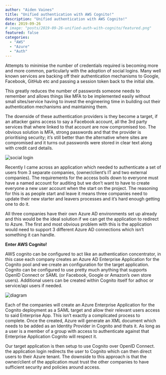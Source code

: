 ```yaml
---
author: "Aiden Vaines"
title: "Unified authentication with AWS Cognito!"
description: "Unified authentication with AWS Cognito!"
date: 2019-09-26
# image: "posts/2019-09-26-unified-auth-with-cognito/featured.png"
featured: false
categories:
  - "AWS"
  - "Azure"
  - "Auth"
---
```


Attempts to minimise the number of credentials required is becoming more and more common, particularly with the adoption of social logins. Many well known services are backing off their authentication mechanisms to Google, Facebook, GitHub etc and passing a session token back to the initial site.

This greatly reduces the number of passwords someone needs to remember and allows things like MFA to be implemented easily without small sites/service having to invest the engineering time in building out their authentication mechanisms and maintaining them.

The downside of these authentication providers is they become a target, if an attacker gains access to say a Facebook account, all the 3rd party services that where linked to that account are now compromised too. The obvious solution is MFA, strong passwords and that the provider is prioritising security; it’s still better than the alternative where sites are compromised and it turns out passwords were stored in clear text along with credit card details.


 ![social login](/posts/2019-09-26-unified-auth-with-cognito/blg_cognito_social.png)

Recently I came across an application which needed to authenticate a set of users from 3 separate companies, (owner/client’s IT and two external companies). The requirements for the access boils down to everyone must have a named account for auditing but we don’t want to have to create everyone a new user account when the start on the project. The reasoning for this is as people start and leave it means three companies need to update their new starter and leavers processes and it’s hard enough getting one to do it.

All three companies have their own Azure AD environments set up already and this would be the ideal solution if we can get the application to redirect to Azure. The first and most obvious problem with this is the application would need to support 3 different Azure AD connections which isn’t something it can handle.

**Enter AWS Cognito!**

AWS cognito can be configured to act like an authentication concentrator, in this case each company creates an Azure AD Enterprise Application for the Cognito pool and we create an configuration for the target application. Cognito can be configured to use pretty much anything that supports OpenID Connect or SAML (or Facebook, Google or Amazon’s own store users). Additional users can be created within Cognito itself for adhoc or service/api users if needed.

 ![diagram](/posts/2019-09-26-unified-auth-with-cognito/blg_cognito_diagram.png)

Each of the companies will create an Azure Enterprise Application for the Cognito deployment as a SAML target and allow their relevant users access to said Enterprise App. This isn’t exactly a complicated process to complete.
Once the created, Azure will generate an XML document which needs to be added as an Identity Provider in Cognito and thats it. As long as a user is a member of a group with access to authenticate against that Enterprise Application Cognito will respect it.

Our target application is then setup to use Cognito over OpenID Connect. the application login redirects the user to Cognito which can then direct users to their Azure tenant. The downside to this approach is that the owner/client of the application must trust the other companies to have sufficient security and policies around access.
